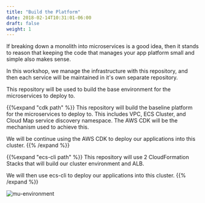 ```yaml
---
title: "Build the Platform"
date: 2018-02-14T10:31:01-06:00
draft: false
weight: 1
---
```


If breaking down a monolith into microservices is a good idea, then it stands to reason that
keeping the code that manages your app platform small and simple also makes sense.

In this workshop, we manage the infrastructure with this repository, and then each service
will be maintained in it's own separate repository.

This repository will be used to build the base environment for the microservices to deploy to.

{{%expand "cdk path" %}}
This repository will build the baseline platform for the microservices to deploy to. This includes VPC, ECS Cluster, and Cloud Map service discovery namespace. The AWS CDK will be the mechanism used to achieve this.

We will be continue using the AWS CDK to deploy our applications into this cluster.
{{% /expand %}}

{{%expand "ecs-cli path" %}}
This repository will use 2 CloudFormation Stacks that will build our cluster environment and ALB.

We will then use ecs-cli to deploy our applications into this cluster.
{{% /expand %}}

![mu-environment](/images/mu-topology-vpc.png)
